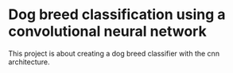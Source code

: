 # Dog breed classification using a convolutional neural network
This project is about creating a dog breed classifier with the cnn architecture. 

